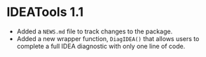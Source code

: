 # IDEATools 1.1

* Added a `NEWS.md` file to track changes to the package.
* Added a new wrapper function, `DiagIDEA()` that allows users to complete a full IDEA diagnostic with only one line of code.
